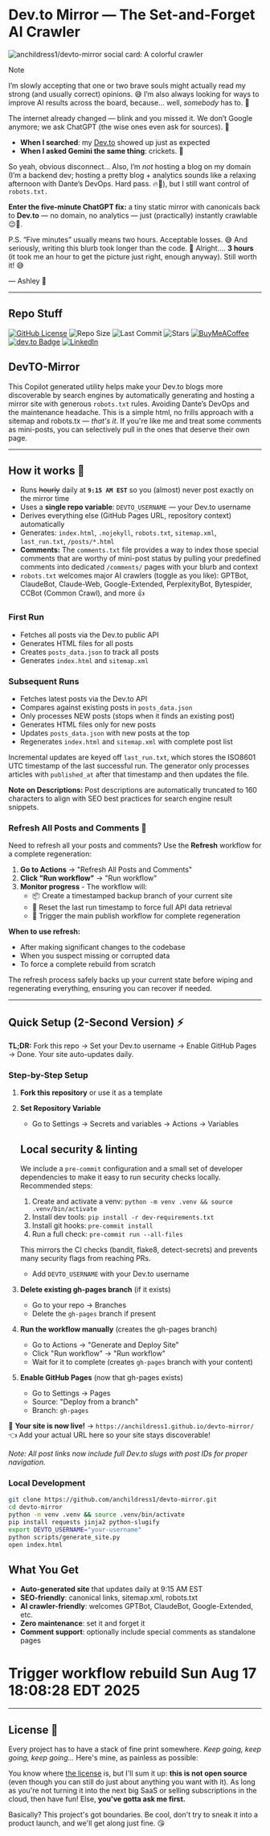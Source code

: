 # Dev.to Mirror — The Set-and-Forget AI Crawler

![anchildress1/devto-mirror social card: A colorful crawler](https://github.com/anchildress1/devto-mirror/blob/main/assets/devto-mirror.jpg)

> [!NOTE]
>
> I’m slowly accepting that one or two brave souls might actually read my strong (and usually correct) opinions. 😅 I’m also always looking for ways to improve AI results across the board, because... well, _somebody_ has to. 🧠
>
> The internet already changed — blink and you missed it. We don’t Google anymore; we ask ChatGPT (the wise ones even ask for sources). 🤖
>  - **When I searched**: my [Dev.to](https://dev.to/anchildress1) showed up just as expected
>  - **When I asked Gemini the same thing**: crickets. 🦗
>
> So yeah, obvious disconnect... Also, I’m _not_ hosting a blog on my domain (I’m a backend dev; hosting a pretty blog + analytics sounds like a relaxing afternoon with Dante’s DevOps. Hard pass. 🔥🫠), but I still want control of `robots.txt.`
>
> **Enter the five-minute ChatGPT fix:** a tiny static mirror with canonicals back to **Dev.to** — no domain, no analytics — just (practically) instantly crawlable 😉🐜.
>
> P.S. “Five minutes” usually means two hours. Acceptable losses. 😅 And seriously, writing this blurb took longer than the code. 🤨 Alright.... **3 hours** (it took me an hour to get the picture just right, enough anyway). Still worth it! 😅
>
> — Ashley 🦄

---

## Repo Stuff

[![GitHub License](https://img.shields.io/badge/license-Polyform_Shield_1.0.0-yellow)](./LICENSE) ![Repo Size](https://img.shields.io/github/repo-size/anchildress1/devto-mirror) ![Last Commit](https://img.shields.io/github/last-commit/anchildress1/devto-mirror) ![Stars](https://img.shields.io/github/stars/anchildress1/devto-mirror)
 [![BuyMeACoffee](https://img.shields.io/badge/Buy%20Me%20a%20Coffee-ffdd00?logo=buy-me-a-coffee&logoColor=black)](https://www.buymeacoffee.com/anchildress1) [![dev.to Badge](https://img.shields.io/badge/dev.to-0A0A0A?logo=devdotto\&logoColor=fff)](https://dev.to/anchildress1) [![LinkedIn](https://img.shields.io/badge/linkedin-%230077B5.svg?logo=linkedin\&logoColor=white)](https://www.linkedin.com/in/anchildress1/)

## DevTO-Mirror

This Copilot generated utility helps make your Dev.to blogs more discoverable by search engines by automatically generating and hosting a mirror site with generous `robots.txt` rules. Avoiding Dante’s DevOps and the maintenance headache. This is a simple html, no frills approach with a sitemap and robots.tx — _that's it_. If you're like me and treat some comments as mini-posts, you can selectively pull in the ones that deserve their own page.

---

## How it works 🚀

* Runs ~~hourly~~ daily at **`9:15 AM EST`** so you (almost) never post exactly on the mirror time
* Uses a **single repo variable**: `DEVTO_USERNAME` — your Dev.to username
* Derives everything else (GitHub Pages URL, repository context) automatically
* Generates: `index.html`, `.nojekyll`, `robots.txt`, `sitemap.xml`, `last_run.txt`, `/posts/*.html`
* **Comments:** The `comments.txt` file provides a way to index those special comments that are worthy of mini-post status by pulling your predefined comments into dedicated `/comments/` pages with your blurb and context
* `robots.txt` welcomes major AI crawlers (toggle as you like): GPTBot, ClaudeBot, Claude-Web, Google-Extended, PerplexityBot, Bytespider, CCBot (Common Crawl), and more 👍

### First Run

- Fetches all posts via the Dev.to public API
- Generates HTML files for all posts
- Creates `posts_data.json` to track all posts
- Generates `index.html` and `sitemap.xml`

### Subsequent Runs

- Fetches latest posts via the Dev.to API
- Compares against existing posts in `posts_data.json`
- Only processes NEW posts (stops when it finds an existing post)
- Generates HTML files only for new posts
- Updates `posts_data.json` with new posts at the top
- Regenerates `index.html` and `sitemap.xml` with complete post list

Incremental updates are keyed off `last_run.txt`, which stores the ISO8601 UTC timestamp of the last successful run. The generator only processes articles with `published_at` after that timestamp and then updates the file.

**Note on Descriptions:** Post descriptions are automatically truncated to 160 characters to align with SEO best practices for search engine result snippets.

### Refresh All Posts and Comments 🔄

Need to refresh all your posts and comments? Use the **Refresh** workflow for a complete regeneration:

1. **Go to Actions** → "Refresh All Posts and Comments"
2. **Click "Run workflow"** → "Run workflow"
3. **Monitor progress** - The workflow will:
   - 📦 Create a timestamped backup branch of your current site
   - 🔄 Reset the last run timestamp to force full API data retrieval
   - 🚀 Trigger the main publish workflow for complete regeneration

**When to use refresh:**
- After making significant changes to the codebase
- When you suspect missing or corrupted data
- To force a complete rebuild from scratch

The refresh process safely backs up your current state before wiping and regenerating everything, ensuring you can recover if needed.

---

## Quick Setup (2-Second Version) ⚡

**TL;DR:** Fork this repo → Set your Dev.to username → Enable GitHub Pages → Done. Your site auto-updates daily.

### Step-by-Step Setup

1. **Fork this repository** or use it as a template
2. **Set Repository Variable**
   - Go to Settings → Secrets and variables → Actions → Variables

   Local security & linting
   ------------------------

   We include a `pre-commit` configuration and a small set of developer dependencies to make it easy to run security checks locally. Recommended steps:

   1. Create and activate a venv: `python -m venv .venv && source .venv/bin/activate`
   2. Install dev tools: `pip install -r dev-requirements.txt`
   3. Install git hooks: `pre-commit install`
   4. Run a full check: `pre-commit run --all-files`

   This mirrors the CI checks (bandit, flake8, detect-secrets) and prevents many security flags from reaching PRs.
   - Add `DEVTO_USERNAME` with your Dev.to username
3. **Delete existing gh-pages branch** (if it exists)
   - Go to your repo → Branches
   - Delete the `gh-pages` branch if present
4. **Run the workflow manually** (creates the gh-pages branch)
   - Go to Actions → "Generate and Deploy Site"
   - Click "Run workflow" → "Run workflow"
   - Wait for it to complete (creates `gh-pages` branch with your content)
5. **Enable GitHub Pages** (now that gh-pages exists)
   - Go to Settings → Pages
   - Source: "Deploy from a branch"
   - Branch: `gh-pages`

🎉 **Your site is now live!** → `https://anchildress1.github.io/devto-mirror/` 👈 Add your actual URL here so your site stays discoverable!

*Note: All post links now include full Dev.to slugs with post IDs for proper navigation.*

### Local Development

```bash
git clone https://github.com/anchildress1/devto-mirror.git
cd devto-mirror
python -m venv .venv && source .venv/bin/activate
pip install requests jinja2 python-slugify
export DEVTO_USERNAME="your-username"
python scripts/generate_site.py
open index.html
```

## What You Get

- **Auto-generated site** that updates daily at 9:15 AM EST
- **SEO-friendly**: canonical links, sitemap.xml, robots.txt
- **AI crawler-friendly**: welcomes GPTBot, ClaudeBot, Google-Extended, etc.
- **Zero maintenance**: set it and forget it
- **Comment support**: optionally include special comments as standalone pages
# Trigger workflow rebuild Sun Aug 17 18:08:28 EDT 2025

---

## License 📄

Every project has to have a stack of fine print somewhere. _Keep going, keep going, keep going..._ Here's mine, as painless as possible:

You know where [the license](./LICENSE) is, but I'll sum it up: **this is not open source** (even though you can still do just about anything you want with it). As long as you're not turning it into the next big SaaS or selling subscriptions in the cloud, then have fun! Else, **you've gotta ask me first.**

Basically? This project's got boundaries. Be cool, don't try to sneak it into a product launch, and we'll get along just fine. 😘
